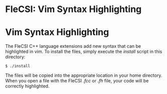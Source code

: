 # FleCSI: Vim Syntax Highlighting
<!--
  The above header ("FleCSI: Build") is required for Doxygen to
  correctly name the auto-generated page. It is ignored in the FleCSI
  guide documentation.
-->

<!-- CINCHDOC
  DOCUMENT(user-guide | developer-guide)
  SECTION(flecsi-language-extensions)
-->
# Vim Syntax Highlighting

The FleCSI C++ language extensions add new syntax that can be
highlighted in vim. To install the files, simply execute the *install*
script in this directory:

```
$ ./install
```

The files will be copied into the appropriate location in your home
directory. When you open a file with the FleCSI *.fcc* or *.fh* file,
your code will be correctly highlighted.

<!-- vim: set tabstop=2 shiftwidth=2 expandtab fo=cqt tw=72 : -->
